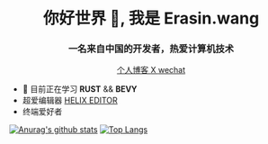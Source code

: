 <h1 align="center">你好世界 👋, 我是 Erasin.wang </h1>
<h3 align="center">一名来自中国的开发者，热爱计算机技术</h3>

<p align="center">
  <a href="https://erasin.wang"> 个人博客 </a>
  <a href="https://twitter.com/erasin"> X </a>
  <a href="#"> wechat </a>
</p>

- 🌱 目前正在学习 **RUST** && **BEVY**
- 超爱编辑器 [HELIX EDITOR](https://github.com/erasin/helix) 
- 终端爱好者


[![Anurag's github stats](https://github-readme-stats.vercel.app/api?username=erasin&show_icons=true)](https://github.com/erasin/)
[![Top Langs](https://github-readme-stats.vercel.app/api/top-langs/?username=erasin&layout=compact)](https://github.com/erasin)
